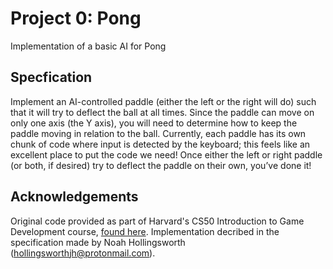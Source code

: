 # Project 0: Pong
Implementation of a basic AI for Pong

## Specfication
Implement an AI-controlled paddle (either the left or the right will do) such that it will try to deflect the ball at all times. Since the paddle can move on only one axis (the Y axis), you will need to determine how to keep the paddle moving in relation to the ball. 
Currently, each paddle has its own chunk of code where input is detected by the keyboard; this feels like an excellent place to put the code we need! Once either the left or right paddle (or both, if desired) try to deflect the paddle on their own, you’ve done it!

## Acknowledgements
Original code provided as part of Harvard's CS50 Introduction to Game Development course, [found here](https://cs50.harvard.edu/games/2018/projects/0/pong/).
Implementation decribed in the specification made by Noah Hollingsworth (hollingsworthjh@protonmail.com).

